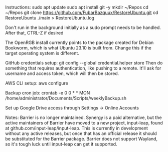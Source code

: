 Instructions:
sudo apt update
sudo apt install git -y
mkdir ~/Repos
cd ~/Repos
git clone https://github.com/FubarBazquux/RestoreUbuntu.git
cd RestoreUbuntu
./main > RestoreUbuntu.log

Don't run in the background initially as a sudo prompt needs to be handled. After that, CTRL-Z if desired

The OpenRGB install currently points to the package created for Debian Bookworm, which is what Ubuntu 23.10 is built from. Change this if the target operating system is different.

GitHub credentials setup:
    git config --global credential.helper store
Then do something that requires authentication, like pushing to a remote. It'll ask for username and access token, which will then be stored.

AWS CLI setup:
    aws configure

Backup cron job:
    crontab -e
    0 0 * * MON /home/administrator/Documents/Scripts/weeklyBackup.sh

Set up Google Drive access through Settings -> Online Accounts

Notes:
Barrier is no longer maintained. Synergy is a paid alternative, but the active maintainers of Barrier have moved to a new project, input-leap, found at github.com/input-leap/input-leap. This is currently in development without any active releases, but once that has an official release it should be substituted for the Barrier package. Barrier does not support Wayland, so it's tough luck until input-leap can get it supported.

